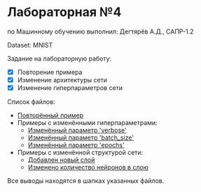 # Лабораторная №4 
по Машинному обучению
выполнил: Дегтярёв А.Д., САПР-1.2

Dataset: MNIST

Задание на лабораторную работу:
- [x] Повторение примера
- [x] Изменение архитектуры сети
- [x] Изменение гиперпараметров сети

Список файлов:
- [Повторённый пример](variations/first.ipynb)
- Примеры с изменёнными гиперпараметрами:
    - [Изменённый параметр 'verbose'](variations/third.ipynb)
    - [Изменённый параметр 'batch_size'](variations/fourth.ipynb)
    - [Изменённый параметр 'epochs'](variations/fifth.ipynb)
- Примеры с изменённой структурой сети:
    - [Добавлен новый слой](variations/sixth.ipynb)
    - [Изменено количество нейронов в слою](variations/second.ipynb)

Все выводы находятся в шапках указанных файлов.
